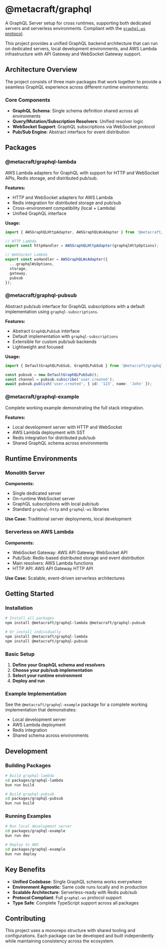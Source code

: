 # @metacraft/graphql

A GraphQL Server setup for cross runtimes, supporting both dedicated servers and serverless environments. Compliant with the [`graphql-ws` protocol](https://github.com/enisdenjo/graphql-ws/blob/master/PROTOCOL.md).

This project provides a unified GraphQL backend architecture that can run on dedicated servers, local development environments, and AWS Lambda infrastructure with API Gateway and WebSocket Gateway support.

## Architecture Overview

The project consists of three main packages that work together to provide a seamless GraphQL experience across different runtime environments:

### Core Components

- **GraphQL Schema**: Single schema definition shared across all environments
- **Query/Mutation/Subscription Resolvers**: Unified resolver logic
- **WebSocket Support**: GraphQL subscriptions via WebSocket protocol
- **Pub/Sub Engine**: Abstract interface for event distribution

## Packages

### @metacraft/graphql-lambda

AWS Lambda adapters for GraphQL with support for HTTP and WebSocket APIs, Redis storage, and distributed pub/sub.

**Features:**
- HTTP and WebSocket adapters for AWS Lambda
- Redis integration for distributed storage and pub/sub
- Cross-environment compatibility (local + Lambda)
- Unified GraphQL interface

**Usage:**
```typescript
import { AWSGraphQLHttpAdapter, AWSGraphQLWsAdapter } from '@metacraft/graphql-lambda';

// HTTP Lambda
export const httpHandler = AWSGraphQLHttpAdapter(graphqlHttpOptions);

// WebSocket Lambda
export const wsHandler = AWSGraphQLWsAdapter({ 
  ...graphqlWsOptions, 
  storage, 
  gateway, 
  pubsub 
});
```

### @metacraft/graphql-pubsub

Abstract pub/sub interface for GraphQL subscriptions with a default implementation using `graphql-subscriptions`.

**Features:**
- Abstract `GraphQLPubSub` interface
- Default implementation with `graphql-subscriptions`
- Extensible for custom pub/sub backends
- Lightweight and focused

**Usage:**
```typescript
import { DefaultGraphQLPubSub, GraphQLPubSub } from '@metacraft/graphql-pubsub';

const pubsub = new DefaultGraphQLPubSub();
const channel = pubsub.subscribe('user.created');
await pubsub.publish('user.created', { id: '123', name: 'John' });
```

### @metacraft/graphql-example

Complete working example demonstrating the full stack integration.

**Features:**
- Local development server with HTTP and WebSocket
- AWS Lambda deployment with SST
- Redis integration for distributed pub/sub
- Shared GraphQL schema across environments

## Runtime Environments

### Monolith Server

**Components:**
- Single dedicated server
- On-runtime WebSocket server
- GraphQL subscriptions with local pub/sub
- Standard `graphql-http` and `graphql-ws` libraries

**Use Case:** Traditional server deployments, local development

### Serverless on AWS Lambda

**Components:**
- WebSocket Gateway: AWS API Gateway WebSocket API
- Pub/Sub: Redis-based distributed storage and event distribution
- Main resolvers: AWS Lambda functions
- HTTP API: AWS API Gateway HTTP API

**Use Case:** Scalable, event-driven serverless architectures

## Getting Started

### Installation

```bash
# Install all packages
npm install @metacraft/graphql-lambda @metacraft/graphql-pubsub

# Or install individually
npm install @metacraft/graphql-lambda
npm install @metacraft/graphql-pubsub
```

### Basic Setup

1. **Define your GraphQL schema and resolvers**
2. **Choose your pub/sub implementation**
3. **Select your runtime environment**
4. **Deploy and run**

### Example Implementation

See the `@metacraft/graphql-example` package for a complete working implementation that demonstrates:
- Local development server
- AWS Lambda deployment
- Redis integration
- Shared schema across environments

## Development

### Building Packages

```bash
# Build graphql-lambda
cd packages/graphql-lambda
bun run build

# Build graphql-pubsub
cd packages/graphql-pubsub
bun run build
```

### Running Examples

```bash
# Run local development server
cd packages/graphql-example
bun run dev

# Deploy to AWS
cd packages/graphql-example
bun run deploy
```

## Key Benefits

- **Unified Codebase**: Single GraphQL schema works everywhere
- **Environment Agnostic**: Same code runs locally and in production
- **Scalable Architecture**: Serverless-ready with Redis pub/sub
- **Protocol Compliant**: Full `graphql-ws` protocol support
- **Type Safe**: Complete TypeScript support across all packages

## Contributing

This project uses a monorepo structure with shared tooling and configurations. Each package can be developed and built independently while maintaining consistency across the ecosystem.
